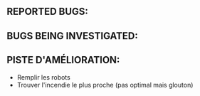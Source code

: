 ## REPORTED BUGS:

## BUGS BEING INVESTIGATED:

## PISTE D'AMÉLIORATION:
* Remplir les robots
* Trouver l'incendie le plus proche (pas optimal mais glouton)

